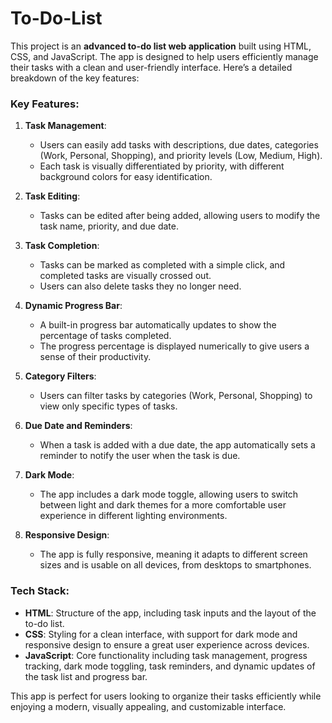 # To-Do-List
This project is an **advanced to-do list web application** built using HTML, CSS, and JavaScript. The app is designed to help users efficiently manage their tasks with a clean and user-friendly interface. 
Here’s a detailed breakdown of the key features:

### Key Features:

1. **Task Management**:
   - Users can easily add tasks with descriptions, due dates, categories (Work, Personal, Shopping), and priority levels (Low, Medium, High).
   - Each task is visually differentiated by priority, with different background colors for easy identification.

2. **Task Editing**:
   - Tasks can be edited after being added, allowing users to modify the task name, priority, and due date.

3. **Task Completion**:
   - Tasks can be marked as completed with a simple click, and completed tasks are visually crossed out.
   - Users can also delete tasks they no longer need.

4. **Dynamic Progress Bar**:
   - A built-in progress bar automatically updates to show the percentage of tasks completed.
   - The progress percentage is displayed numerically to give users a sense of their productivity.

5. **Category Filters**:
   - Users can filter tasks by categories (Work, Personal, Shopping) to view only specific types of tasks.

6. **Due Date and Reminders**:
   - When a task is added with a due date, the app automatically sets a reminder to notify the user when the task is due.
   
7. **Dark Mode**:
   - The app includes a dark mode toggle, allowing users to switch between light and dark themes for a more comfortable user experience in different lighting environments.

8. **Responsive Design**:
   - The app is fully responsive, meaning it adapts to different screen sizes and is usable on all devices, from desktops to smartphones.

### Tech Stack:
- **HTML**: Structure of the app, including task inputs and the layout of the to-do list.
- **CSS**: Styling for a clean interface, with support for dark mode and responsive design to ensure a great user experience across devices.
- **JavaScript**: Core functionality including task management, progress tracking, dark mode toggling, task reminders, and dynamic updates of the task list and progress bar.

This app is perfect for users looking to organize their tasks efficiently while enjoying a modern, visually appealing, and customizable interface.
